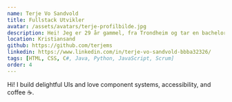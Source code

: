 ```yaml
---
name: Terje Vo Sandvold
title: Fullstack Utvikler
avatar: /assets/avatars/terje-profilbilde.jpg
description: Hei! Jeg er 29 år gammel, fra Trondheim og tar en bachelor innen IT og informasjonssystemer ved Universitetet i Agder. God UX og UI er noe som engasjerer meg da jeg er en veldig detalj-orientert person. Tidligere erfaring fra byggebransjen, noe som lærte meg å følge faste planer og rutiner, samt å være tilpasningsdyktig i møte med kunder.
location: Kristiansand
github: https://github.com/terjems
linkedin: https://www.linkedin.com/in/terje-vo-sandvold-bbba32326/
tags: [HTML, CSS, C#, Java, Python, JavaScript, Scrum]
order: 4
---
```


Hi! I build delightful UIs and love component systems, accessibility, and coffee ☕.
